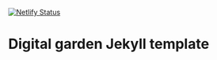 [![Netlify Status](https://api.netlify.com/api/v1/badges/10fd932f-91b7-4dbe-a16d-a539d0693da4/deploy-status)](https://app.netlify.com/sites/sean808080/deploys)

# Digital garden Jekyll template


